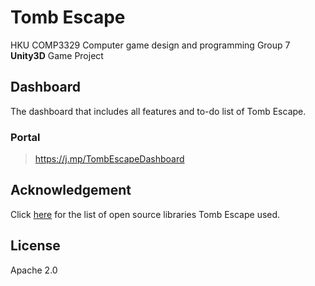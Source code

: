 # Tomb Escape
HKU COMP3329 Computer game design and programming Group 7 **Unity3D** Game Project
## Dashboard
The dashboard that includes all features and to-do list of Tomb Escape.
### Portal
> https://j.mp/TombEscapeDashboard
## Acknowledgement
Click [here](/CREDIT.md) for the list of open source libraries Tomb Escape used.
## License
Apache 2.0 
